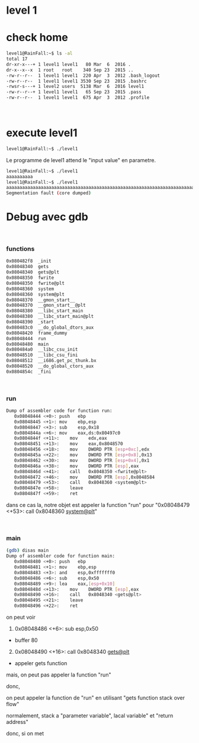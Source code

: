 # level 1

# check home
```sh
level1@RainFall:~$ ls -al
total 17
dr-xr-x---+ 1 level1 level1   80 Mar  6  2016 .
dr-x--x--x  1 root   root    340 Sep 23  2015 ..
-rw-r--r--  1 level1 level1  220 Apr  3  2012 .bash_logout
-rw-r--r--  1 level1 level1 3530 Sep 23  2015 .bashrc
-rwsr-s---+ 1 level2 users  5138 Mar  6  2016 level1
-rw-r--r--+ 1 level1 level1   65 Sep 23  2015 .pass
-rw-r--r--  1 level1 level1  675 Apr  3  2012 .profile

```

</br>

# execute level1
```sh
level1@RainFall:~$ ./level1 

```

Le programme de level1 attend le "input value" en parametre.

```sh
level1@RainFall:~$ ./level1
aaaaaaaaaa
level1@RainFall:~$ ./level1
aaaaaaaaaaaaaaaaaaaaaaaaaaaaaaaaaaaaaaaaaaaaaaaaaaaaaaaaaaaaaaaaaaaaaaaaaaaaaa
Segmentation fault (core dumped)

```

# Debug avec gdb


</br>

### functions
```sh
0x080482f8  _init
0x08048340  gets
0x08048340  gets@plt
0x08048350  fwrite
0x08048350  fwrite@plt
0x08048360  system
0x08048360  system@plt
0x08048370  __gmon_start__
0x08048370  __gmon_start__@plt
0x08048380  __libc_start_main
0x08048380  __libc_start_main@plt
0x08048390  _start
0x080483c0  __do_global_dtors_aux
0x08048420  frame_dummy
0x08048444  run
0x08048480  main
0x080484a0  __libc_csu_init
0x08048510  __libc_csu_fini
0x08048512  __i686.get_pc_thunk.bx
0x08048520  __do_global_ctors_aux
0x0804854c  _fini

```

</br>

### run
```sh
Dump of assembler code for function run:
   0x08048444 <+0>:	push   ebp
   0x08048445 <+1>:	mov    ebp,esp
   0x08048447 <+3>:	sub    esp,0x18
   0x0804844a <+6>:	mov    eax,ds:0x80497c0
   0x0804844f <+11>:	mov    edx,eax
   0x08048451 <+13>:	mov    eax,0x8048570
   0x08048456 <+18>:	mov    DWORD PTR [esp+0xc],edx
   0x0804845a <+22>:	mov    DWORD PTR [esp+0x8],0x13
   0x08048462 <+30>:	mov    DWORD PTR [esp+0x4],0x1
   0x0804846a <+38>:	mov    DWORD PTR [esp],eax
   0x0804846d <+41>:	call   0x8048350 <fwrite@plt>
   0x08048472 <+46>:	mov    DWORD PTR [esp],0x8048584
   0x08048479 <+53>:	call   0x8048360 <system@plt>
   0x0804847e <+58>:	leave  
   0x0804847f <+59>:	ret  
```

dans ce cas la, notre objet est appeler la function "run"
 pour "0x08048479 <+53>:	call   0x8048360 <system@plt>"



</br>

### main
```sh
(gdb) disas main
Dump of assembler code for function main:
   0x08048480 <+0>:	push   ebp
   0x08048481 <+1>:	mov    ebp,esp
   0x08048483 <+3>:	and    esp,0xfffffff0
   0x08048486 <+6>:	sub    esp,0x50
   0x08048489 <+9>:	lea    eax,[esp+0x10]
   0x0804848d <+13>:	mov    DWORD PTR [esp],eax
   0x08048490 <+16>:	call   0x8048340 <gets@plt>
   0x08048495 <+21>:	leave  
   0x08048496 <+22>:	ret  

```

on peut voir 

1. 0x08048486 <+6>:	sub    esp,0x50
- buffer 80
2. 0x08048490 <+16>:	call   0x8048340 <gets@plt>
- appeler gets function 

mais, on peut pas appeler la function "run"

donc, 

on peut appeler la function de "run" en utilisant "gets function stack over flow"

normalement, stack a 
"parameter variable", 
lacal variable" et "return address"

donc, si on met 